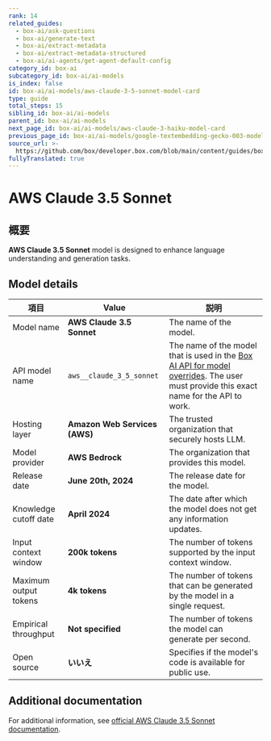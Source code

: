 ```yaml
---
rank: 14
related_guides:
  - box-ai/ask-questions
  - box-ai/generate-text
  - box-ai/extract-metadata
  - box-ai/extract-metadata-structured
  - box-ai/ai-agents/get-agent-default-config
category_id: box-ai
subcategory_id: box-ai/ai-models
is_index: false
id: box-ai/ai-models/aws-claude-3-5-sonnet-model-card
type: guide
total_steps: 15
sibling_id: box-ai/ai-models
parent_id: box-ai/ai-models
next_page_id: box-ai/ai-models/aws-claude-3-haiku-model-card
previous_page_id: box-ai/ai-models/google-textembedding-gecko-003-model-card
source_url: >-
  https://github.com/box/developer.box.com/blob/main/content/guides/box-ai/ai-models/aws-claude-3-5-sonnet-model-card.md
fullyTranslated: true
---
```

# AWS Claude 3.5 Sonnet

## 概要

**AWS Claude 3.5 Sonnet** model is designed to enhance language understanding and generation tasks.

## Model details

| 項目                    | Value                         | 説明                                                                                                                                                |
| --------------------- | ----------------------------- | ------------------------------------------------------------------------------------------------------------------------------------------------- |
| Model name            | **AWS Claude 3.5 Sonnet**     | The name of the model.                                                                                                                            |
| API model name        | `aws__claude_3_5_sonnet`      | The name of the model that is used in the [Box AI API for model overrides][overrides]. The user must provide this exact name for the API to work. |
| Hosting layer         | **Amazon Web Services (AWS)** | The trusted organization that securely hosts LLM.                                                                                                 |
| Model provider        | **AWS Bedrock**               | The organization that provides this model.                                                                                                        |
| Release date          | **June 20th, 2024**           | The release date for the model.                                                                                                                   |
| Knowledge cutoff date | **April 2024**                | The date after which the model does not get any information updates.                                                                              |
| Input context window  | **200k tokens**               | The number of tokens supported by the input context window.                                                                                       |
| Maximum output tokens | **4k tokens**                 | The number of tokens that can be generated by the model in a single request.                                                                      |
| Empirical throughput  | **Not specified**             | The number of tokens the model can generate per second.                                                                                           |
| Open source           | **いいえ**                       | Specifies if the model's code is available for public use.                                                                                        |

## Additional documentation

For additional information, see [official AWS Claude 3.5 Sonnet documentation][aws-claude].

[aws-claude]: https://aws.amazon.com/bedrock/claude/

[overrides]: g://box-ai/ai-agents/overrides-tutorial
